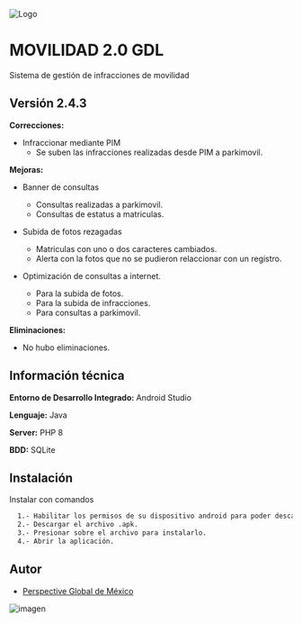 
![Logo](https://pim.guadalajara.gob.mx/material/img/pim.png)


# MOVILIDAD 2.0 GDL

Sistema de gestión de infracciones de movilidad
## Versión 2.4.3

**Correcciones:**

- Infraccionar mediante PIM
    - Se suben las infracciones realizadas desde PIM a parkimovil.

**Mejoras:**

- Banner de consultas
    - Consultas realizadas a parkimovil.
    - Consultas de estatus a matriculas.

- Subida de fotos rezagadas
    - Matriculas con uno o dos caracteres cambiados.
    - Alerta con la fotos que no se pudieron relaccionar con un registro.

- Optimización de consultas a internet.
    - Para la subida de fotos.
    - Para la subida de infracciones.
    - Para consultas a parkimovil.

**Eliminaciones:**

- No hubo eliminaciones.

## Información técnica

**Entorno de Desarrollo Integrado:** Android Studio

**Lenguaje:** Java

**Server:** PHP 8

**BDD:** SQLite


## Instalación

Instalar con comandos

```bash
  1.- Habilitar los permisos de su dispositivo android para poder descargar archivos de fuentes desconocidas.
  2.- Descargar el archivo .apk.
  3.- Presionar sobre el archivo para instalarlo.
  4.- Abrir la aplicación.
```


## Autor

- [Perspective Global de México](https://perspective.com.mx/)

![imagen](https://www.perspective.com.mx/assets/img/logo.png)
